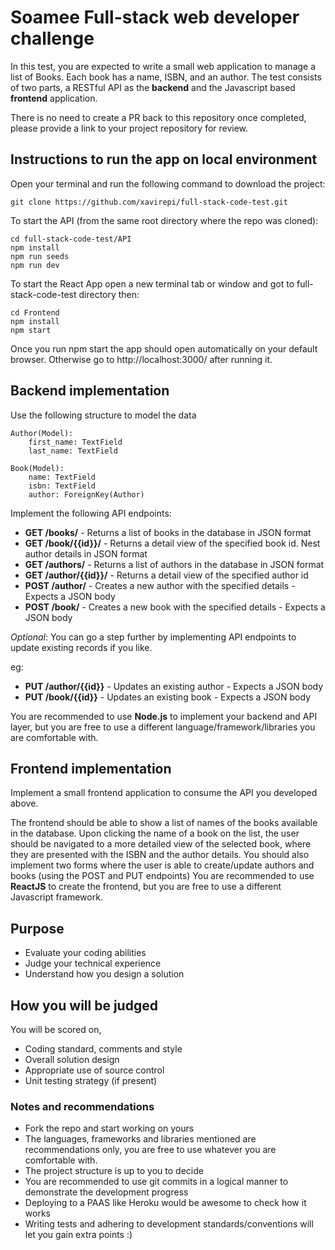 # Soamee Full-stack web developer challenge

In this test, you are expected to write a small web application to manage a list of Books. Each book has a name, ISBN, and an author. The test consists of two parts, a RESTful API as the **backend** and the Javascript based **frontend** application.

There is no need to create a PR back to this repository once completed, please provide a link to your project repository for review.

## Instructions to run the app on local environment
Open your terminal and run the following command to download the project:
  ```
  git clone https://github.com/xavirepi/full-stack-code-test.git
  ```
To start the API (from the same root directory where the repo was cloned):
  ```
  cd full-stack-code-test/API
  npm install
  npm run seeds
  npm run dev
  ```
To start the React App open a new terminal tab or window and got to full-stack-code-test directory then:
  ```
  cd Frontend
  npm install
  npm start
  ```
Once you run npm start the app should open automatically on your default browser. Otherwise go to http://localhost:3000/ after running it.

## Backend implementation

Use the following structure to model the data

```
Author(Model):
    first_name: TextField
    last_name: TextField
```

```
Book(Model):
    name: TextField
    isbn: TextField
    author: ForeignKey(Author)
```

Implement the following API endpoints:

* **GET /books/** - Returns a list of books in the database in JSON format
* **GET /book/{{id}}/** - Returns a detail view of the specified book id. Nest author details in JSON format
* **GET /authors/** - Returns a list of authors in the database in JSON format
* **GET /author/{{id}}/** - Returns a detail view of the specified author id
* **POST /author/** - Creates a new author with the specified details - Expects a JSON body
* **POST /book/** - Creates a new book with the specified details - Expects a JSON body

_Optional_: You can go a step further by implementing API endpoints to update existing records if you like.

eg:
* **PUT /author/{{id}}** - Updates an existing author - Expects a JSON body
* **PUT /book/{{id}}** - Updates an existing book - Expects a JSON body

You are recommended to use **Node.js** to implement your backend and API layer, but you are free to use a different language/framework/libraries you are comfortable with.


## Frontend implementation

Implement a small frontend application to consume the API you developed above.

The frontend should be able to show a list of names of the books available in the database. Upon clicking the name of a book on the list, the user should be navigated to a more detailed view of the selected book, where they are presented with the ISBN and the author details. You should also implement two forms where the user is able to create/update authors and books (using the POST and PUT endpoints)
You are recommended to use **ReactJS** to create the frontend, but you are free to use a different Javascript framework.

## Purpose

* Evaluate your coding abilities
* Judge your technical experience
* Understand how you design a solution

## How you will be judged

You will be scored on,

* Coding standard, comments and style
* Overall solution design
* Appropriate use of source control
* Unit testing strategy (if present)

### Notes and recommendations

* Fork the repo and start working on yours
* The languages, frameworks and libraries mentioned are recommendations only, you are free to use whatever you are comfortable with.
* The project structure is up to you to decide
* You are recommended to use git commits in a logical manner to demonstrate the development progress
* Deploying to a PAAS like Heroku would be awesome to check how it works
* Writing tests and adhering to development standards/conventions will let you gain extra points :)
